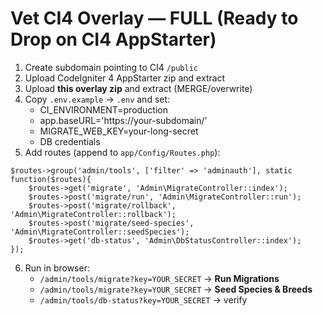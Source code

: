 # Vet CI4 Overlay — FULL (Ready to Drop on CI4 AppStarter)

1) Create subdomain pointing to CI4 `/public`
2) Upload CodeIgniter 4 AppStarter zip and extract
3) Upload **this overlay zip** and extract (MERGE/overwrite)
4) Copy `.env.example` → `.env` and set:
   - CI_ENVIRONMENT=production
   - app.baseURL='https://your-subdomain/'
   - MIGRATE_WEB_KEY=your-long-secret
   - DB credentials
5) Add routes (append to `app/Config/Routes.php`):
```
$routes->group('admin/tools', ['filter' => 'adminauth'], static function($routes){
    $routes->get('migrate', 'Admin\MigrateController::index');
    $routes->post('migrate/run', 'Admin\MigrateController::run');
    $routes->post('migrate/rollback', 'Admin\MigrateController::rollback');
    $routes->post('migrate/seed-species', 'Admin\MigrateController::seedSpecies');
    $routes->get('db-status', 'Admin\DbStatusController::index');
});
```
6) Run in browser:
   - `/admin/tools/migrate?key=YOUR_SECRET` → **Run Migrations**
   - `/admin/tools/migrate?key=YOUR_SECRET` → **Seed Species & Breeds**
   - `/admin/tools/db-status?key=YOUR_SECRET` → verify
